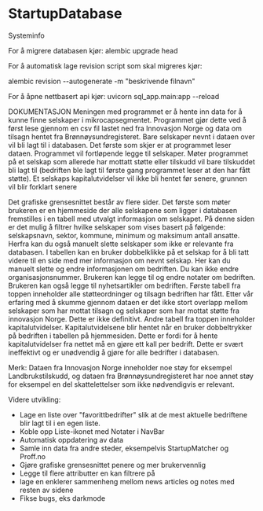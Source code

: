 # StartupDatabase
Systeminfo

For å migrere databasen kjør:
alembic upgrade head

For å automatisk lage revision script som skal migreres kjør:

alembic revision --autogenerate -m "beskrivende filnavn"

For å åpne nettbasert api kjør:
uvicorn sql_app.main:app --reload



DOKUMENTASJON
Meningen med programmet er å hente inn data for å kunne finne selskaper i mikrocapsegmentet.
Programmet gjør dette ved å først lese gjennom en csv fil lastet ned fra Innovasjon Norge og data om tilsagn hentet fra Brønnøysundregisteret.
Bare selskaper nevnt i dataen over vil bli lagt til i databasen. Det første som skjer er at programmet leser dataen. Programmet vil fortløpende
legge til selskaper. Møter programmet på et selskap som allerede har mottatt støtte eller tilskudd vil bare tilskuddet bli lagt til (bedriften
ble lagt til første gang programmet leser at den har fått støtte). Et selskaps kapitalutvidelser vil ikke bli hentet før senere, grunnen 
vil blir forklart senere

Det grafiske grensesnittet består av flere sider. Det første som møter brukeren er en hjemmeside der alle selskapene som ligger i databasen 
fremstilles i en tabell med utvalgt informasjon om selskapet. På denne siden er det mulig å filtrer hvilke selskaper som vises basert på følgende:
selskapsnavn, sektor, kommune, minimum og maksimum antall ansatte. Herfra kan du også manuelt slette selskaper som ikke er relevante fra databasen.
I tabellen kan en bruker dobbelklikke på et selskap for å bli tatt videre til en side med mer informasjon om nevnt selskap. Her kan du manuelt
slette og endre informasjonen om bedriften. Du kan ikke endre organisasjonsnummer. Brukeren kan legge til og endre notater om bedriften. Brukeren
kan også legge til nyhetsartikler om bedriften. Første tabell fra toppen inneholder alle støtteordninger og tilsagn bedriften har fått. Etter
vår erfaring med å skumme gjennom dataen er det ikke stort overlapp mellom selskaper som har mottat tilsagn og selskaper som har mottat støtte
fra innovasjon Norge. Dette er ikke definitivt. Andre tabell fra toppen inneholder kapitalutvidelser. Kapitalutvidelsene blir hentet når en bruker
dobbeltrykker på bedriften i tabellen på hjemmesiden. Dette er fordi for å hente kapitalutvidelser fra nettet må en gjøre ett kall per bedrift.
Dette er svært ineffektivt og er unødvendig å gjøre for alle bedrifter i databasen. 

Merk: Dataen fra Innovasjon Norge inneholder noe støy for eksempel Landbrukstilskudd, og dataen fra Brønnøysundregisteret har noe annet støy for eksempel
en del skattelettelser som ikke nødvendigvis er relevant.

Videre utvikling:
 - Lage en liste over "favorittbedrifter" slik at de mest aktuelle bedriftene blir lagt til i en egen liste.
 - Koble opp Liste-ikonet med Notater i NavBar
 - Automatisk oppdatering av data
 - Samle inn data fra andre steder, eksempelvis StartupMatcher og Proff.no
 - Gjøre grafiske grensesnittet penere og mer brukervennlig
 - Legge til flere attributter en kan filtrere på
 - lage en enklerer sammenheng mellom news articles og notes med resten av sidene
 - Fikse bugs, eks darkmode


